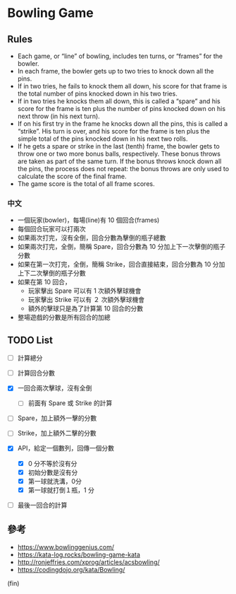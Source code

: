 # Bowling Game

## Rules

- Each game, or “line” of bowling, includes ten turns, or “frames” for the bowler.
- In each frame, the bowler gets up to two tries to knock down all the pins. 
- If in two tries, he fails to knock them all down, 
  his score for that frame is the total number of pins knocked down in his two tries. 
- If in two tries he knocks them all down, this is called a “spare” 
  and his score for the frame is ten plus the number of pins knocked down on his next throw (in his next turn). 
- If on his first try in the frame he knocks down all the pins, this is called a “strike”. 
  His turn is over, and his score for the frame is ten plus the simple total of the pins knocked down in his next two rolls. 
- If he gets a spare or strike in the last (tenth) frame, the bowler gets to throw one or two more bonus balls, respectively. 
  These bonus throws are taken as part of the same turn. If the bonus throws knock down all the pins, 
  the process does not repeat: the bonus throws are only used to calculate the score of the final frame. 
- The game score is the total of all frame scores.

### 中文

- 一個玩家(bowler)，每場(line)有 10 個回合(frames)
- 每個回合玩家可以打兩次
- 如果兩次打完，沒有全倒，回合分數為擊倒的瓶子總數
- 如果兩次打完，全倒，簡稱 Spare，回合分數為 10 分加上下一次擊倒的瓶子分數
- 如果在第一次打完，全倒，簡稱 Strike，回合直接結束，回合分數為 10 分加上下二次擊倒的瓶子分數 
- 如果在第 10 回合，
  - 玩家擊出 Spare 可以有 1 次額外擊球機會
  - 玩家擊出 Strike 可以有 ２ 次額外擊球機會
  - 額外的擊球只是為了計算第 10 回合的分數
- 整場遊戲的分數是所有回合的加總

## TODO List
- [ ] 計算總分
- [ ] 計算回合分數
- [x] 一回合兩次擊球，沒有全倒
  - [ ] 前面有 Spare 或 Strike 的計算
- [ ] Spare，加上額外一擊的分數
- [ ] Strike，加上額外二擊的分數
- [x] API，給定一個數列，回傳一個分數
  - [x] 0 分不等於沒有分
  - [x] 初始分數是沒有分
  - [x] 第一球就洗溝，0分
  - [x] 第一球就打倒１瓶，1 分
-[ ] 最後一回合的計算 


## 參考
- https://www.bowlinggenius.com/
- https://kata-log.rocks/bowling-game-kata
- http://ronjeffries.com/xprog/articles/acsbowling/
- https://codingdojo.org/kata/Bowling/

(fin)